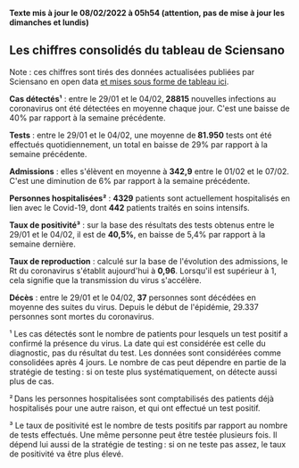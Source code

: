 <strong>Texte mis à jour le 08/02/2022 à 05h54 (attention, pas de mise à jour les dimanches et lundis)</strong><h2>Les chiffres consolidés du tableau de Sciensano</h2><p>Note : ces chiffres sont tirés des données actualisées publiées par Sciensano en open data <a href='https://datastudio.google.com/embed/u/0/reporting/c14a5cfc-cab7-4812-848c-0369173148ab/page/ZwmOB_blank'>et mises sous forme de tableau ici</a>.<p><strong>Cas détectés¹</strong> : entre le 29/01 et le 04/02,<strong> 28815</strong> nouvelles infections au coronavirus ont été détectées en moyenne chaque jour. C'est une baisse de 40% par rapport à la semaine précédente.<p><strong>Tests</strong> : entre le 29/01 et le 04/02, une moyenne de<strong> 81.950</strong> tests ont été effectués quotidiennement, un total en baisse de 29% par rapport à la semaine précédente.<p><strong>Admissions</strong> : elles s'élèvent en moyenne à <strong> 342,9</strong> entre le 01/02 et le 07/02. C'est une diminution de 6% par rapport à la semaine précédente.<p><strong>Personnes hospitalisées²</strong> : <strong>4329</strong> patients sont actuellement hospitalisés en lien avec le Covid-19, dont <strong>442</strong> patients traités en soins intensifs.<p><strong>Taux de positivité³</strong> : sur la base des résultats des tests obtenus entre le 29/01 et le 04/02, il est de <strong>40,5%</strong>, en baisse de 5,4% par rapport à la semaine dernière.<p><strong>Taux de reproduction</strong> : calculé sur la base de l'évolution des admissions, le Rt du coronavirus s'établit aujourd'hui à <strong>0,96</strong>. Lorsqu'il est supérieur à 1, cela signifie que la transmission du virus s'accélère.<p><strong>Décès</strong> : entre le 29/01 et le 04/02,<strong> 37</strong> personnes sont décédées en moyenne des suites du virus. Depuis le début de l'épidémie, 29.337 personnes sont mortes du coronavirus.<p>¹ Les cas détectés sont le nombre de patients pour lesquels un test positif a confirmé la présence du virus. La date qui est considérée est celle du diagnostic, pas du résultat du test. Les données sont considérées comme consolidées après 4 jours. Le nombre de cas peut dépendre en partie de la stratégie de testing : si on teste plus systématiquement, on détecte aussi plus de cas.<p>² Dans les personnes hospitalisées sont comptabilisés des patients déjà hospitalisés pour une autre raison, et qui ont effectué un test positif.<p>³ Le taux de positivité est le nombre de tests positifs par rapport au nombre de tests effectués. Une même personne peut être testée plusieurs fois. Il dépend lui aussi de la stratégie de testing : si on ne teste pas assez, le taux de positivité va être plus élevé.